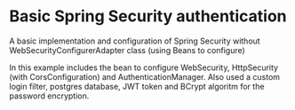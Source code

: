 # Basic Spring Security authentication
A basic implementation and configuration of Spring Security without WebSecurityConfigurerAdapter class (using Beans to configure)

In this example includes the bean to configure WebSecurity, HttpSecurity (with CorsConfiguration) and AuthenticationManager.
Also used a custom login filter, postgres database, JWT token and BCrypt algoritm for the password encryption.
